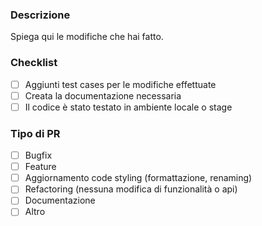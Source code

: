 ### Descrizione
Spiega qui le modifiche che hai fatto.

### Checklist
- [ ] Aggiunti test cases per le modifiche effettuate
- [ ] Creata la documentazione necessaria
- [ ] Il codice è stato testato in ambiente locale o stage

### Tipo di PR
- [ ] Bugfix
- [ ] Feature
- [ ] Aggiornamento code styling (formattazione, renaming)
- [ ] Refactoring (nessuna modifica di funzionalità o api)
- [ ] Documentazione
- [ ] Altro